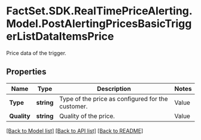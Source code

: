# FactSet.SDK.RealTimePriceAlerting.Model.PostAlertingPricesBasicTriggerListDataItemsPrice
Price data of the trigger.

## Properties

Name | Type | Description | Notes
------------ | ------------- | ------------- | -------------
**Type** | **string** | Type of the price as configured for the customer. | Value | Description | | - -- | - -- | | trade | Trade price (ordinary, auction, pre or post-trading). | | bid | Bid price. | | ask | Ask price. |   | [optional] 
**Quality** | **string** | Quality of the price. | Value | Description | | - -- | - -- | | RLT | Real-time: intraday prices with minimal technical processing delays. | | DLY | Delayed: intraday prices with an exchange-imposed delay of usually 15 to 30 minutes. | | EOD | End-of-day: prices updated once per day after the close of trading, possibly with an exchange-imposed delay of several hours or days. |   | [optional] 

[[Back to Model list]](../README.md#documentation-for-models) [[Back to API list]](../README.md#documentation-for-api-endpoints) [[Back to README]](../README.md)

